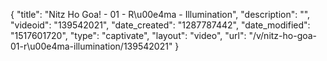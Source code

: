 {
    "title": "Nitz Ho Goa! - 01 - R\u00e4ma - Illumination",
    "description": "",
    "videoid": "139542021",
    "date_created": "1287787442",
    "date_modified": "1517601720",
    "type": "captivate",
    "layout": "video",
    "url": "\/v\/nitz-ho-goa-01-r\u00e4ma-illumination\/139542021"
}